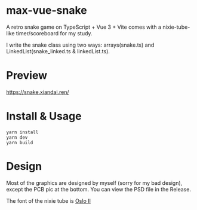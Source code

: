 # max-vue-snake

A retro snake game on TypeScript + Vue 3 + Vite comes with a nixie-tube-like timer/scoreboard for my study.

I write the snake class using two ways: arrays(snake.ts) and LinkedList(snake_linked.ts & linkedList.ts).

# Preview

https://snake.xiandai.ren/


# Install & Usage

```
yarn install
yarn dev
yarn build
```

# Design

Most of the graphics are designed by myself (sorry for my bad design), except the PCB pic at the bottom. You can view the PSD file in the Release.

The font of the nixie tube is [Oslo II](https://www.1001fonts.com/oslo-ii-font.html)
